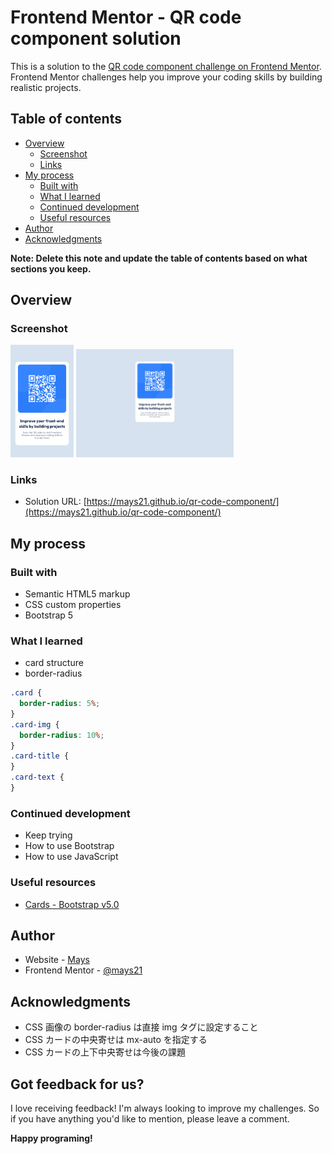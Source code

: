 # Frontend Mentor - QR code component solution

This is a solution to the [QR code component challenge on Frontend Mentor](https://www.frontendmentor.io/challenges/qr-code-component-iux_sIO_H). Frontend Mentor challenges help you improve your coding skills by building realistic projects.

## Table of contents

- [Overview](#overview)
  - [Screenshot](#screenshot)
  - [Links](#links)
- [My process](#my-process)
  - [Built with](#built-with)
  - [What I learned](#what-i-learned)
  - [Continued development](#continued-development)
  - [Useful resources](#useful-resources)
- [Author](#author)
- [Acknowledgments](#acknowledgments)

**Note: Delete this note and update the table of contents based on what sections you keep.**

## Overview

### Screenshot

<img src="./design/mobil_screenshot.png" width="20%">
<img src="./design/desktop_screenshot.png" width="50%">

### Links

- Solution URL: [https://mays21.github.io/qr-code-component/](https://mays21.github.io/qr-code-component/)

## My process

### Built with

- Semantic HTML5 markup
- CSS custom properties
- Bootstrap 5

### What I learned

- card structure
- border-radius

```css
.card {
  border-radius: 5%;
}
.card-img {
  border-radius: 10%;
}
.card-title {
}
.card-text {
}
```

### Continued development

- Keep trying
- How to use Bootstrap
- How to use JavaScript

### Useful resources

- [Cards - Bootstrap v5.0](https://getbootstrap.jp/docs/5.0/components/card/)

## Author

- Website - [Mays](https://www.your-site.com)
- Frontend Mentor - [@mays21](https://www.frontendmentor.io/profile/yourusername)

## Acknowledgments

- CSS 画像の border-radius は直接 img タグに設定すること
- CSS カードの中央寄せは mx-auto を指定する
- CSS カードの上下中央寄せは今後の課題

## Got feedback for us?

I love receiving feedback! I'm always looking to improve my challenges. So if you have anything you'd like to mention, please leave a comment.

**Happy programing!**
